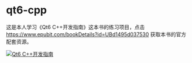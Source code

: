 # qt6-cpp

这是本人学习《Qt6 C++开发指南》这本书的练习项目，点击 https://www.epubit.com/bookDetails?id=UBd1495d037530 获取本书的官方配套资源。

[![Qt6 C++开发指南](https://cdn.ptpress.cn/pubcloud/bookImg/A20203186/202302029CA00201_trim.jpg "点击查看图书详情")](https://www.epubit.com/bookDetails?id=UBd1495d037530)
